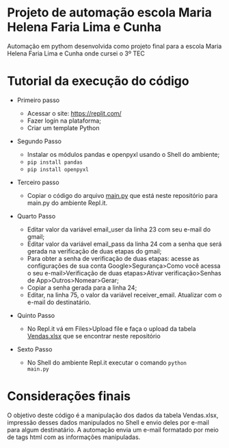 # Projeto de automação escola Maria Helena Faria Lima e Cunha
Automação em pythom desenvolvida como projeto final para a escola Maria Helena Faria Lima e Cunha onde cursei o 3º TEC

# Tutorial da execução do código 

 - Primeiro passo
    - Acessar o site: https://replit.com/
    -  Fazer login na plataforma;
    -  Criar um template Python

- Segundo Passo
   - Instalar os módulos pandas e openpyxl usando o Shell do ambiente;
   - <code>pip install pandas</code>
   - <code>pip install openpyxl</code>

- Terceiro passo
  - Copiar o código do arquivo [main.py](main.py) que está neste repositório para main.py do ambiente Repl.it.
 
- Quarto Passo
  - Editar valor da variável email_user da linha 23 com seu e-mail do gmail;
  - Editar valor da variável email_pass da linha 24 com a senha que será gerada na verificação de duas etapas do gmail;
  - Para obter a senha de verificação de duas etapas: acesse as configurações de sua conta Google>Segurança>Como você acessa o seu e-mail>Verificação de duas etapas>Ativar verificação>Senhas de App>Outros>Nomear>Gerar;
  - Copiar a senha gerada para a linha 24;
  - Editar, na linha 75, o valor da variável receiver_email. Atualizar com o e-mail do destinatário.

- Quinto Passo
  - No Repl.it vá em Files>Upload file e faça o upload da tabela [Vendas.xlsx](Vendas.xlsx) que se encontrar neste repositório

- Sexto Passo
  - No Shell do ambiente Repl.it executar o comando <code>python main.py</code>

# Considerações finais
O objetivo deste código é a manipulação dos dados da tabela Vendas.xlsx, impressão desses dados manipulados no Shell e envio deles por e-mail para algum destinatário. A automação envia um e-mail formatado por meio de tags html com as informações manipuladas.
